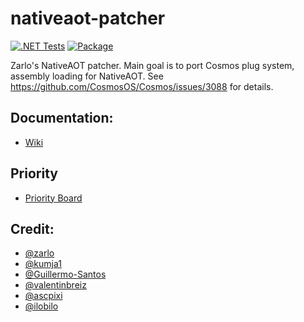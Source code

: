 # nativeaot-patcher
[![.NET Tests](https://github.com/valentinbreiz/nativeaot-patcher/actions/workflows/dotnet.yml/badge.svg?branch=main&event=push)](https://github.com/valentinbreiz/nativeaot-patcher/actions/workflows/dotnet.yml)
[![Package](https://github.com/valentinbreiz/nativeaot-patcher/actions/workflows/package.yml/badge.svg)](https://github.com/valentinbreiz/nativeaot-patcher/actions/workflows/package.yml)

 Zarlo's NativeAOT patcher. Main goal is to port Cosmos plug system, assembly loading for NativeAOT. See https://github.com/CosmosOS/Cosmos/issues/3088 for details.

 ## Documentation:
 - [Wiki](https://github.com/valentinbreiz/nativeaot-patcher/wiki/)

## Priority
- [Priority Board](https://github.com/users/valentinbreiz/projects/2/views/2) 
   
 ## Credit:
 - [@zarlo](https://github.com/zarlo)
 - [@kumja1](https://github.com/kumja1)
 - [@Guillermo-Santos](https://github.com/Guillermo-Santos)
 - [@valentinbreiz](https://github.com/valentinbreiz)
 - [@ascpixi](https://github.com/ascpixi)
 - [@ilobilo](https://github.com/ilobilo)
